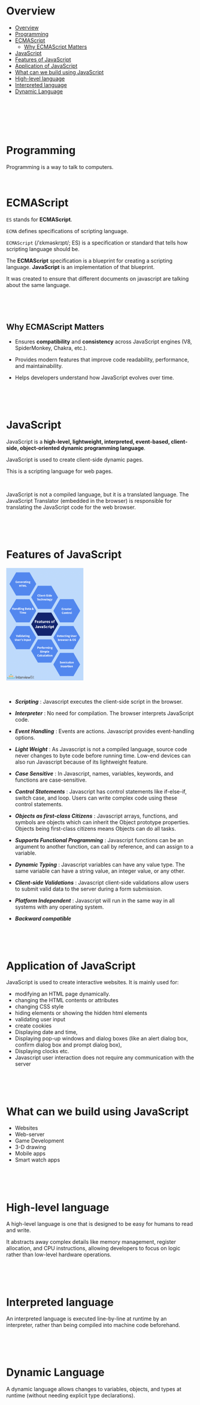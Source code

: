 # Overview

- [Overview](#overview)
- [Programming](#programming)
- [ECMAScript](#ecmascript)
  - [Why ECMAScript Matters](#why-ecmascript-matters)
- [JavaScript](#javascript)
- [Features of JavaScript](#features-of-javascript)
- [Application of JavaScript](#application-of-javascript)
- [What can we build using JavaScript](#what-can-we-build-using-javascript)
- [High-level language](#high-level-language)
- [Interpreted language](#interpreted-language)
- [Dynamic Language](#dynamic-language)

&nbsp;

&nbsp;

&nbsp;

# Programming

Programming is a way to talk to computers.

&nbsp;

# ECMAScript

`ES` stands for **ECMAScript**.

`ECMA` defines specifications of scripting language.

`ECMAScript` (/ˈɛkməskrɪpt/; ES) is a specification or standard that tells how scripting language should be.

The **ECMAScript** specification is a blueprint for creating a scripting language. **JavaScript** is an implementation of that blueprint.

It was created to ensure that different documents on javascript are talking about the same language.

&nbsp;

&nbsp;

## Why ECMAScript Matters

- Ensures **compatibility** and **consistency** across JavaScript
  engines (V8, SpiderMonkey, Chakra, etc.).

- Provides modern features that improve code readability,
  performance, and maintainability.

- Helps developers understand how JavaScript evolves over time.

&nbsp;

&nbsp;

# JavaScript

JavaScript is a **high-level, lightweight, interpreted, event-based, client-side, object-oriented dynamic programming language**.

JavaScript is used to create client-side dynamic pages.

This is a scripting language for web pages.

&nbsp;

JavaScript is not a compiled language, but it is a translated language. The JavaScript Translator (embedded in the browser) is responsible for translating the JavaScript code for the web browser.

&nbsp;

&nbsp;

# Features of JavaScript

<img src="../../assets/features-of-js.png" height=300px>

&nbsp;

- **_Scripting_** : Javascript executes the client-side script in the browser.

- **_Interpreter_** : No need for compilation. The browser interprets JavaScript code.

- **_Event Handling_** : Events are actions. Javascript provides event-handling options.

- **_Light Weight_** : As Javascript is not a compiled language, source code never changes to byte code before running time. Low-end devices can also run Javascript because of its lightweight feature.

- **_Case Sensitive_** : In Javascript, names, variables, keywords, and functions are case-sensitive.

- **_Control Statements_** : Javascript has control statements like if-else-if, switch case, and loop. Users can write complex code using these control statements.

- **_Objects as first-class Citizens_** : Javascript arrays, functions, and symbols are objects which can inherit the Object prototype properties. Objects being first-class citizens means Objects can do all tasks.

- **_Supports Functional Programming_** : Javascript functions can be an argument to another function, can call by reference, and can assign to a variable.

- **_Dynamic Typing_** : Javascript variables can have any value type. The same variable can have a string value, an integer value, or any other.

- **_Client-side Validations_** : Javascript client-side validations allow users to submit valid data to the server during a form submission.

- **_Platform Independent_** : Javascript will run in the same way in all systems with any operating system.

- **_Backward compatible_**

&nbsp;

&nbsp;

# Application of JavaScript

JavaScript is used to create interactive websites. It is mainly used for:

- modifying an HTML page dynamically.
- changing the HTML contents or attributes
- changing CSS style
- hiding elements or showing the hidden html elements
- validating user input
- create cookies
- Displaying date and time,
- Displaying pop-up windows and dialog boxes (like an alert dialog box, confirm dialog box and prompt dialog box),
- Displaying clocks etc.
- Javascript user interaction does not require any communication with the server

&nbsp;

&nbsp;

# What can we build using JavaScript

- Websites
- Web-server
- Game Development
- 3-D drawing
- Mobile apps
- Smart watch apps

&nbsp;

&nbsp;

# High-level language

A high-level language is one that is designed to be easy for humans to read and write.

It abstracts away complex details like memory management, register allocation, and CPU instructions, allowing developers to focus on logic rather than low-level hardware operations.

&nbsp;

&nbsp;

# Interpreted language

An interpreted language is executed line-by-line at runtime by an interpreter, rather than being compiled into machine code beforehand.

&nbsp;

&nbsp;

# Dynamic Language

A dynamic language allows changes to variables, objects, and types at runtime (without needing explicit type declarations).

&nbsp;

&nbsp;

&nbsp;

&nbsp;

&nbsp;

&nbsp;

&nbsp;

&nbsp;
